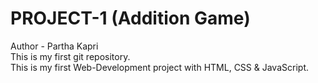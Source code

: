 # PROJECT-1 (Addition Game)

Author - Partha Kapri
<br>
This is my first git repository.
<br>
This is my first Web-Development project with HTML, CSS & JavaScript.
